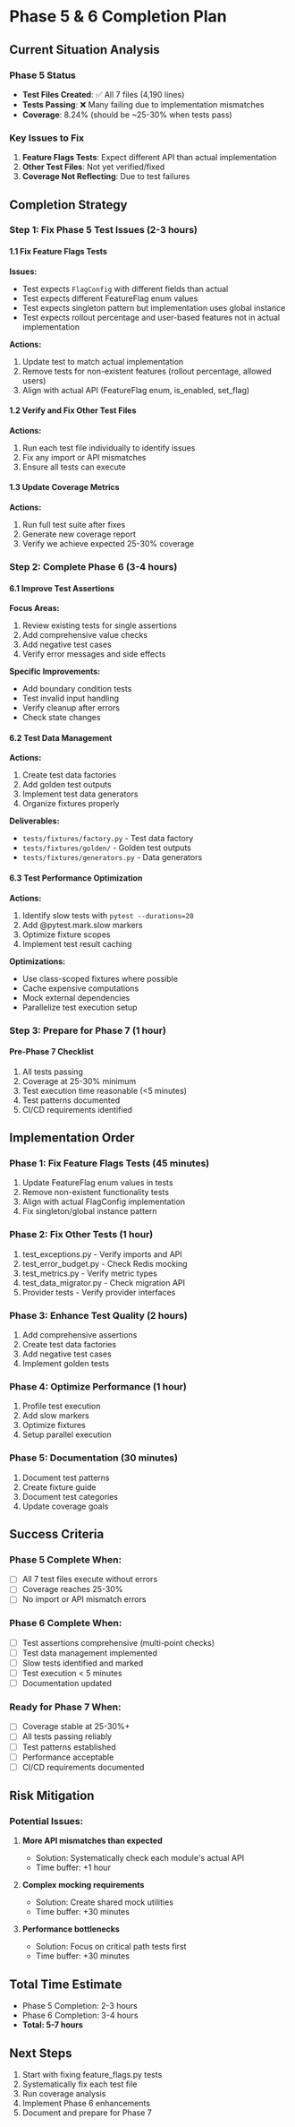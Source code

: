 # Phase 5 & 6 Completion Plan

## Current Situation Analysis

### Phase 5 Status
- **Test Files Created**: ✅ All 7 files (4,190 lines)
- **Tests Passing**: ❌ Many failing due to implementation mismatches
- **Coverage**: 8.24% (should be ~25-30% when tests pass)

### Key Issues to Fix
1. **Feature Flags Tests**: Expect different API than actual implementation
2. **Other Test Files**: Not yet verified/fixed
3. **Coverage Not Reflecting**: Due to test failures

## Completion Strategy

### Step 1: Fix Phase 5 Test Issues (2-3 hours)

#### 1.1 Fix Feature Flags Tests
**Issues:**
- Test expects `FlagConfig` with different fields than actual
- Test expects different FeatureFlag enum values
- Test expects singleton pattern but implementation uses global instance
- Test expects rollout percentage and user-based features not in actual implementation

**Actions:**
1. Update test to match actual implementation
2. Remove tests for non-existent features (rollout percentage, allowed users)
3. Align with actual API (FeatureFlag enum, is_enabled, set_flag)

#### 1.2 Verify and Fix Other Test Files
**Actions:**
1. Run each test file individually to identify issues
2. Fix any import or API mismatches
3. Ensure all tests can execute

#### 1.3 Update Coverage Metrics
**Actions:**
1. Run full test suite after fixes
2. Generate new coverage report
3. Verify we achieve expected 25-30% coverage

### Step 2: Complete Phase 6 (3-4 hours)

#### 6.1 Improve Test Assertions
**Focus Areas:**
1. Review existing tests for single assertions
2. Add comprehensive value checks
3. Add negative test cases
4. Verify error messages and side effects

**Specific Improvements:**
- Add boundary condition tests
- Test invalid input handling
- Verify cleanup after errors
- Check state changes

#### 6.2 Test Data Management
**Actions:**
1. Create test data factories
2. Add golden test outputs
3. Implement test data generators
4. Organize fixtures properly

**Deliverables:**
- `tests/fixtures/factory.py` - Test data factory
- `tests/fixtures/golden/` - Golden test outputs
- `tests/fixtures/generators.py` - Data generators

#### 6.3 Test Performance Optimization
**Actions:**
1. Identify slow tests with `pytest --durations=20`
2. Add @pytest.mark.slow markers
3. Optimize fixture scopes
4. Implement test result caching

**Optimizations:**
- Use class-scoped fixtures where possible
- Cache expensive computations
- Mock external dependencies
- Parallelize test execution setup

### Step 3: Prepare for Phase 7 (1 hour)

#### Pre-Phase 7 Checklist
1. All tests passing
2. Coverage at 25-30% minimum
3. Test execution time reasonable (<5 minutes)
4. Test patterns documented
5. CI/CD requirements identified

## Implementation Order

### Phase 1: Fix Feature Flags Tests (45 minutes)
1. Update FeatureFlag enum values in tests
2. Remove non-existent functionality tests
3. Align with actual FlagConfig implementation
4. Fix singleton/global instance pattern

### Phase 2: Fix Other Tests (1 hour)
1. test_exceptions.py - Verify imports and API
2. test_error_budget.py - Check Redis mocking
3. test_metrics.py - Verify metric types
4. test_data_migrator.py - Check migration API
5. Provider tests - Verify provider interfaces

### Phase 3: Enhance Test Quality (2 hours)
1. Add comprehensive assertions
2. Create test data factories
3. Add negative test cases
4. Implement golden tests

### Phase 4: Optimize Performance (1 hour)
1. Profile test execution
2. Add slow markers
3. Optimize fixtures
4. Setup parallel execution

### Phase 5: Documentation (30 minutes)
1. Document test patterns
2. Create fixture guide
3. Document test categories
4. Update coverage goals

## Success Criteria

### Phase 5 Complete When:
- [ ] All 7 test files execute without errors
- [ ] Coverage reaches 25-30%
- [ ] No import or API mismatch errors

### Phase 6 Complete When:
- [ ] Test assertions comprehensive (multi-point checks)
- [ ] Test data management implemented
- [ ] Slow tests identified and marked
- [ ] Test execution < 5 minutes
- [ ] Documentation updated

### Ready for Phase 7 When:
- [ ] Coverage stable at 25-30%+
- [ ] All tests passing reliably
- [ ] Test patterns established
- [ ] Performance acceptable
- [ ] CI/CD requirements documented

## Risk Mitigation

### Potential Issues:
1. **More API mismatches than expected**
   - Solution: Systematically check each module's actual API
   - Time buffer: +1 hour

2. **Complex mocking requirements**
   - Solution: Create shared mock utilities
   - Time buffer: +30 minutes

3. **Performance bottlenecks**
   - Solution: Focus on critical path tests first
   - Time buffer: +30 minutes

## Total Time Estimate
- Phase 5 Completion: 2-3 hours
- Phase 6 Completion: 3-4 hours
- **Total: 5-7 hours**

## Next Steps
1. Start with fixing feature_flags.py tests
2. Systematically fix each test file
3. Run coverage analysis
4. Implement Phase 6 enhancements
5. Document and prepare for Phase 7